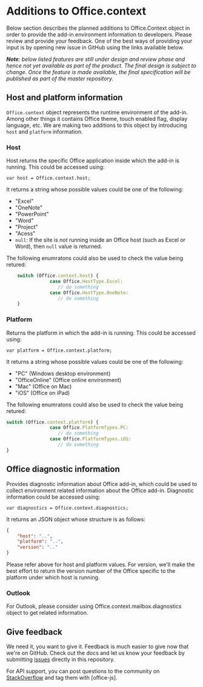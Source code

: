 # Additions to Office.context

Below section describes the planned additions to Office.Context object in order to provide the add-in environment information to developers. Please review and provide your feedback. One of the best ways of providing your input is by opening new issue in GitHub using the links available below.

_**Note**: below listed features are still under design and review phase and hence not yet available as part of the product. The final design is subject to change. Once the feature is made available, the final specification will be published as part of the master repository._

## Host and platform information 

`Office.context` object represents the runtime environment of the add-in. Among other things it contains Office theme, touch enabled flag, display language, etc. We are making two additions to this object by introducing `host` and `platform` information.

### Host
Host returns the specific Office application inside which the add-in is running. This could be accessed using:  

`var host = Office.context.host;`

It returns a string whose possible values could be one of the following: 
* "Excel" 
* "OneNote"
* "PowerPoint"
* "Word"
* "Project"
* "Acess"
* `null`: If the site is _not_ running inside an Office host (such as Excel or Word), then `null` value is returned. 

The following enumratons could also be used to check the value being retured: 

```js
	switch (Office.context.host) {
                case Office.HostType.Excel:
                   // do something
                case Office.HostType.OneNote:
                   // do something
	}
```


### Platform 
Returns the platform in which the add-in is running. This could be accessed using:  

`var platform = Office.context.platform;`

It returns a string whose possible values could be one of the following: 
* "PC" (Windows desktop environment) 
* "OfficeOnline" (Office online environment) 
* "Mac" (Office on Mac)
* "iOS" (Office on iPad)

The following enumratons could also be used to check the value being retured: 

```js
switch (Office.context.platform) {
                case Office.PlatformTypes.PC:
                   // do something
                case Office.PlatformTypes.iOS:
                   // do something
}

```

## Office diagnostic information 
Provides diagnostic information about Office add-in, which could be used to collect environment related information about the Office add-in. Diagnostic information could be accessed using: 

`var diagnostics = Office.context.diagnostics;`

It returns an JSON object whose structure is as follows: 

```json
{
	"host": "..",
	"platform": "..",
	"version": ".."
}
```

Please refer above for host and platform values. For version, we'll make the best effort to return the version number of the Office specific to the platform under which host is running. 

### Outlook 
For Outlook, please consider using Office.context.mailbox.diagnostics object to get related information. 


## Give feedback

We need it, you want to give it. Feedback is much easier to give now that we're on GitHub. Check out the docs and let us know your feedback by submitting [issues](https://github.com/OfficeDev/office-js-docs/issues) directly in this repository.

For API support, you can post questions to the community on [StackOverflow](http://stackoverflow.com/questions/tagged/office-js) and tag them with [office-js].
